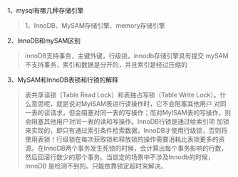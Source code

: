 1、mysql有哪几种存储引擎
>1、InnoDB、MySAM存储引擎、memory存储引擎

2、InnoDB和mySAM区别
> innoDB支持事务，主键外键，行级锁，innodb存储引擎具有提交
mySAM不支持事务，索引和数据是分开的，并且索引是经过压缩的

3、MySAM和InnoDB表锁和行锁的解释
>表共享读锁（Table Read Lock）和表独占写锁（Table Write Lock）。什么意思呢，就是说对MyISAM表进行读操作时，它不会阻塞其他用户
对同一表的读请求，但会阻塞对同一表的写操作；而对MyISAM表的写操作，则会阻塞其他用户对同一表的读和写操作。InnoDB行锁是通过给索引项
加锁来实现的，即只有通过索引条件检索数据，InnoDB才使用行级锁，否则将使用表锁！行级锁在每次获取锁和释放锁的操作需要消耗比表锁更多的资
源。在InnoDB两个事务发生死锁的时候，会计算出每个事务影响的行数，然后回滚行数少的那个事务。当锁定的场景中不涉及Innodb的时候，InnoDB
是检测不到的。只能依靠锁定超时来解决。

